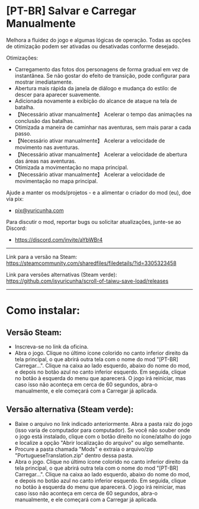 # [PT-BR] Salvar e Carregar Manualmente

Melhora a fluidez do jogo e algumas lógicas de operação. Todas as opções de otimização podem ser ativadas ou desativadas conforme desejado.

Otimizações:
* Carregamento das fotos dos personagens de forma gradual em vez de instantânea. Se não gostar do efeito de transição, pode configurar para mostrar imediatamente.
* Abertura mais rápida da janela de diálogo e mudança do estilo: de descer para aparecer suavemente.
* Adicionada novamente a exibição do alcance de ataque na tela de batalha.
* 【Necessário ativar manualmente】 Acelerar o tempo das animações na conclusão das batalhas.
* Otimizada a maneira de caminhar nas aventuras, sem mais parar a cada passo.
* 【Necessário ativar manualmente】 Acelerar a velocidade de movimento nas aventuras.
* 【Necessário ativar manualmente】 Acelerar a velocidade de abertura das áreas nas aventuras.
* Otimizada a movimentação no mapa principal.
* 【Necessário ativar manualmente】 Acelerar a velocidade de movimentação no mapa principal.

Ajude a manter os mods/projetos - e a alimentar o criador do mod (eu), doe via pix:
- pix@yuricunha.com

Para discutir o mod, reportar bugs ou solicitar atualizações, junte-se ao Discord: 
- https://discord.com/invite/aYbWBr4

---


Link para a versão na Steam: https://steamcommunity.com/sharedfiles/filedetails/?id=3305323458

Link para versões alternativas (Steam verde): https://github.com/isyuricunha/scroll-of-taiwu-save-load/releases

---

# Como instalar:

## Versão Steam:

- Inscreva-se no link da oficina.
- Abra o jogo. Clique no último ícone colorido no canto inferior direito da tela principal, o que abrirá outra tela com o nome do mod "[PT-BR] Carregar...". Clique na caixa ao lado esquerdo, abaixo do nome do mod, e depois no botão azul no canto inferior esquerdo. Em seguida, clique no botão à esquerda do menu que aparecerá. O jogo irá reiniciar, mas caso isso não aconteça em cerca de 60 segundos, abra-o manualmente, e ele começará com a Carregar já aplicada.

## Versão alternativa (Steam verde):

- Baixe o arquivo no link indicado anteriormente. Abra a pasta raiz do jogo (isso varia de computador para computador). Se você não souber onde o jogo está instalado, clique com o botão direito no ícone/atalho do jogo e localize a opção "Abrir localização do arquivo" ou algo semelhante.
- Procure a pasta chamada "Mods" e extraia o arquivo/zip "PortugueseTranslation.zip" dentro dessa pasta.
- Abra o jogo. Clique no último ícone colorido no canto inferior direito da tela principal, o que abrirá outra tela com o nome do mod "[PT-BR] Carregar...". Clique na caixa ao lado esquerdo, abaixo do nome do mod, e depois no botão azul no canto inferior esquerdo. Em seguida, clique no botão à esquerda do menu que aparecerá. O jogo irá reiniciar, mas caso isso não aconteça em cerca de 60 segundos, abra-o manualmente, e ele começará com a Carregar já aplicada.

